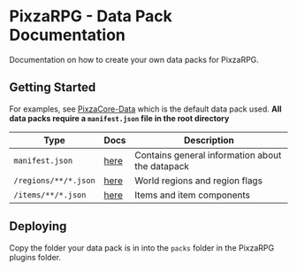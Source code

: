 # PixzaRPG - Data Pack Documentation

Documentation on how to create your own data packs for PixzaRPG. 

## Getting Started

For examples, see [PixzaCore-Data](https://github.com/PixzaRPG/PixzaCore-Data) which is the default data pack used.
**All data packs require a `manifest.json` file in the root directory**

| Type            | Docs | Description |
| --------------- | ---- | ----------- |
| `manifest.json` | [here](./manifest.md) | Contains general information about the datapack |  
| `/regions/**/*.json` | [here](./regions/regions.md) | World regions and region flags |
| `/items/**/*.json` | [here](./items/items.md) | Items and item components |

## Deploying

Copy the folder your data pack is in into the `packs` folder in the PixzaRPG plugins folder.